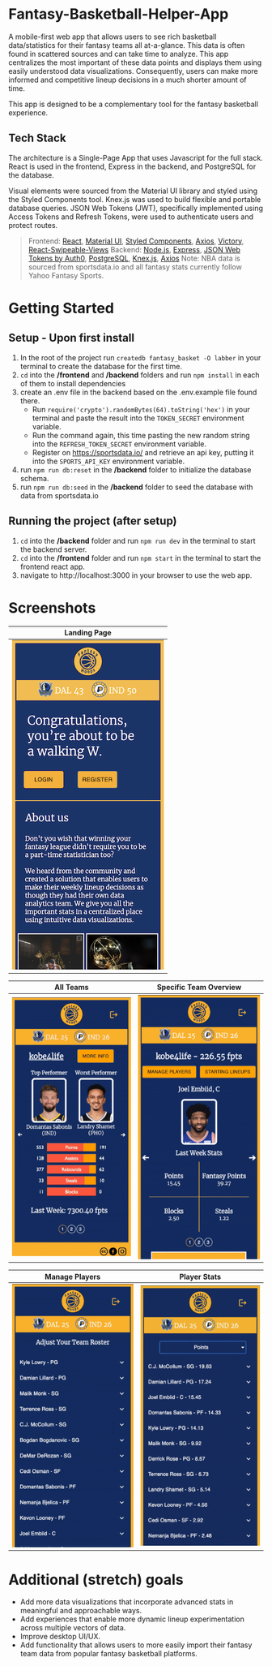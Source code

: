 # Fantasy-Basketball-Helper-App

A mobile-first web app that allows users to see rich basketball data/statistics for their fantasy teams all at-a-glance. This data is often found in scattered sources and can take time to analyze. This app centralizes the most important of these data points and displays them using easily understood data visualizations. Consequently, users can make more informed and competitive lineup decisions in a much shorter amount of time.

This app is designed to be a complementary tool for the fantasy basketball experience.

## Tech Stack

The architecture is a Single-Page App that uses Javascript for the full stack. React is used in the frontend, Express in the backend, and PostgreSQL for the database.

Visual elements were sourced from the Material UI library and styled using the Styled Components tool. Knex.js was used to build flexible and portable database queries. JSON Web Tokens (JWT), specifically implemented using Access Tokens and Refresh Tokens, were used to authenticate users and protect routes.

> Frontend: [React](https://reactjs.org/), [Material UI](https://mui.com/), [Styled Components](https://styled-components.com/), [Axios](https://axios-http.com/), [Victory](https://formidable.com/open-source/victory/), [React-Swipeable-Views](https://react-swipeable-views.com/)
> Backend: [Node.js](https://nodejs.org/en/), [Express](https://expressjs.com/), [JSON Web Tokens by Auth0](https://github.com/auth0/node-jsonwebtoken), [PostgreSQL](https://node-postgres.com/), [Knex.js](https://knexjs.org/), [Axios](https://axios-http.com/)
> Note: NBA data is sourced from sportsdata.io and all fantasy stats currently follow Yahoo Fantasy Sports.

# Getting Started

## Setup - Upon first install

1. In the root of the project run `createdb fantasy_basket -O labber` in your terminal to create the database for the first time.
2. `cd` into the **/frontend** and **/backend** folders and run `npm install` in each of them to install dependencies
3. create an .env file in the backend based on the .env.example file found there.
   - Run `require('crypto').randomBytes(64).toString('hex')` in your terminal and paste the result into the `TOKEN_SECRET` environment variable.
   - Run the command again, this time pasting the new random string into the `REFRESH_TOKEN_SECRET` environment variable.
   - Register on https://sportsdata.io/ and retrieve an api key, putting it into the `SPORTS_API_KEY` environment variable.
4. run `npm run db:reset` in the **/backend** folder to initialize the database schema.
5. run `npm run db:seed` in the **/backend** folder to seed the database with data from sportsdata.io

## Running the project (after setup)

1. `cd` into the **/backend** folder and run `npm run dev` in the terminal to start the backend server.
2. `cd` into the **/frontend** folder and run `npm start` in the terminal to start the frontend react app.
3. navigate to http://localhost:3000 in your browser to use the web app.

# Screenshots

| Landing Page                                                                                                              |
| ------------------------------------------------------------------------------------------------------------------------- |
| ![landing page](https://github.com/japhetGitHub/Fantasy-Basketball-Helper-App/blob/main/screenshots/landing.png?raw=true) |

| All Teams                                                                                                                     | Specific Team Overview                                                                                                                         |
| ----------------------------------------------------------------------------------------------------------------------------- | ---------------------------------------------------------------------------------------------------------------------------------------------- |
| ![all teams page](https://github.com/japhetGitHub/Fantasy-Basketball-Helper-App/blob/main/screenshots/all_teams.gif?raw=true) | ![specific team overview page](https://github.com/japhetGitHub/Fantasy-Basketball-Helper-App/blob/main/screenshots/team_overview.gif?raw=true) |

| Manage Players                                                                                                                          | Player Stats                                                                                                                                        |
| --------------------------------------------------------------------------------------------------------------------------------------- | --------------------------------------------------------------------------------------------------------------------------------------------------- |
| ![manage players page](https://github.com/japhetGitHub/Fantasy-Basketball-Helper-App/blob/main/screenshots/manage_players.gif?raw=true) | ![starting lineup player stats page](https://github.com/japhetGitHub/Fantasy-Basketball-Helper-App/blob/main/screenshots/player_stats.gif?raw=true) |

# Additional (stretch) goals

- Add more data visualizations that incorporate advanced stats in meaningful and approachable ways.
- Add experiences that enable more dynamic lineup experimentation across multiple vectors of data.
- Improve desktop UI/UX.
- Add functionality that allows users to more easily import their fantasy team data from popular fantasy basketball platforms.
